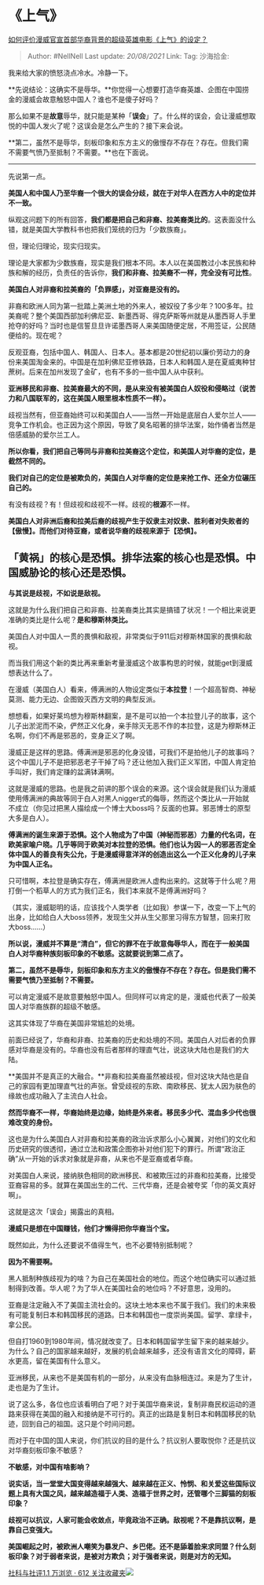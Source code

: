 # 《上气》
[如何评价漫威官宣首部华裔背景的超级英雄电影《上气》的设定？](https://www.zhihu.com/question/304635773/answer/758966869)

> Author: #NellNell
> Last update: *20/08/2021*
> Link:
> Tag:
> 沙海拾金:

我来给大家的愤怒浇点冷水。冷静一下。

**先说结论：这确实不是辱华。**你觉得一心想要打造华裔英雄、企图在中国捞金的漫威会故意触怒中国人？谁也不是傻子好吗？

那么如果不是**故意**辱华，就只能是某种「**误会**」了。什么样的误会，会让漫威想取悦的中国人发火了呢？这误会是怎么产生的？接下来会说。

**第二，虽然不是辱华，刻板印象和东方主义的傲慢存不存在？存在。但我们需不需要气愤乃至抵制？不需要。**也在下面说。

---

先说第一点。

**美国人和中国人乃至华裔一个很大的误会分歧，就在于对华人在西方人中的定位并不一致。**

纵观这问题下的所有回答，**我们都是把自己和非裔、拉美裔类比的**。这表面没什么错，就是美国大学教科书也把我们笼统的归为「少数族裔」。

但，理论归理论，现实归现实。

理论是大家都为少数族裔，现实是我们根本不同。本人以在美国教过小本民族和种族和解的经历，负责任的告诉你，**我们和非裔、拉美裔不一样，完全没有可比性**。

**美国白人对非裔和拉美裔的「负罪感」，对亚裔是没有的。**

非裔和欧洲人同为第一批踏上美洲土地的外来人，被奴役了多少年？100多年。拉美裔呢？整个美国西部加利佛尼亚、新墨西哥、得克萨斯等州就是从墨西哥人手里抢夺的好吗？当时也是信誓旦旦许诺墨西哥人来美国随便定居，不用签证，公民随便给的。现在呢？

反观亚裔，包括中国人、韩国人、日本人。基本都是20世纪初以廉价劳动力的身份来美国淘金来的。中国是在加利佛尼亚修铁路，日本人和韩国人是在夏威夷种甘蔗树。后来在加州发现了金矿，也有不多的一些中国人从中获利。

**亚洲移民和非裔、拉美裔最大的不同，是从来没有被美国白人奴役和侵略过（说苦力和八国联军的，这在美国人眼里根本性质不一样）。**

歧视当然有，但亚裔始终可以和美国白人——当然一开始是底层白人爱尔兰人——竞争工作机会。也正因为这个原因，导致了臭名昭著的排华法案，始作俑者当然是倍感威胁的爱尔兰工人。

**所以你看，我们把自己等同与非裔和拉美裔这个定位，和美国人对华裔的定位，是截然不同的。**

**我们对自己的定位是被欺负的，美国白人对华裔的定位是来抢工作、还全方位碾压自己的。**

有没有歧视？有！但歧视和歧视不一样。歧视的**根源**不一样。

**美国白人对非洲后裔和拉美后裔的歧视产生于奴隶主对奴隶、胜利者对失败者的【傲慢】。而他们对待亚裔，或者说华裔的歧视来源于【恐惧】。**

## 「黄祸」的核心是恐惧。排华法案的核心也是恐惧。中国威胁论的核心还是恐惧。

**与其说是歧视，不如说是敌视。**

这就是为什么我们把自己和非裔、拉美裔类比其实是搞错了状况！一个相比来说更准确的类比是什么呢？**是和穆斯林类比。**

美国白人对中国人一贯的畏惧和敌视，非常类似于911后对穆斯林国家的畏惧和敌视。

而当我们用这个新的类比再来重新考量漫威这个故事构思的时候，就能get到漫威想表达什么了。

在漫威（美国白人）看来，傅满洲的人物设定类似于**本拉登**！一个超高智商、神秘莫测、能力无边、企图毁灭西方文明的典型反派。

想想看，如果好莱坞想为穆斯林翻案，是不是可以拍一个本拉登儿子的故事，这个儿子出淤泥而不染，俨然正义化身，亲手除灭无恶不作的本拉登，这是为穆斯林正名啊，你们不再是邪恶的，变身正义了啊。

漫威正是这样的思路。傅满洲是邪恶的化身没错，可我们不是拍他儿子的故事吗？这个中国儿子不是把邪恶老子干掉了吗？还让他加入我们正义军团，中国人肯定拍手叫好，我们肯定赚的盆满钵满啊。

这就是漫威的思路。也是我之前讲的那个误会的来源。这个误会就是我们认为漫威使用傅满洲的典故等同于白人对黑人nigger式的侮辱，然而这个类比从一开始就不成立（你见过把黑人描绘成一个博士大boss吗？反面的也算。邪恶博士的原型大多是白人）。

**傅满洲的诞生来源于恐惧。这个人物成为了中国（神秘而邪恶）力量的代名词，在欧美家喻户晓。几乎等同于欧美对本拉登的恐惧。他们也认为因一人的邪恶否定全体中国人的善良有失公允，于是漫威得意洋洋的创造出这么一个正义化身的儿子来为中国人正名。**

只可惜啊，本拉登是确实存在，傅满洲是欧洲人虚构出来的。这就等于什么呢？用打倒一个稻草人的方式为我们正名，我们本来就不是傅满洲好吗？

（其实，漫威聪明的话，应该找个人类学者（比如我）参谋一下，改变一下上气的出身，比如给白人大boss领养，发现生父并从生父那里习得东方智慧，回来打败大boss……）

**所以说，漫威并不算是“清白”，但它的罪不在于故意侮辱华人，而在于一般美国白人对华裔种族刻板印象的不敏感。这就要说到第二点了。**

**第二，虽然不是辱华，刻板印象和东方主义的傲慢存不存在？存在。但是我们需不需要气愤乃至抵制？不需要。**

可以肯定漫威不是故意要触怒中国人。但同样可以肯定的是，漫威也代表了一般美国人对华裔族群的超级不敏感。

这其实体现了华裔在美国非常尴尬的处境。

前面已经说了，华裔和非裔、拉美裔的历史和处境的不同。美国白人对后者的负罪感对华裔是没有的。华裔也没有后者那样的理直气壮，说这块大陆也是我们的大陆。

**美国并不是真正的大融合。**非裔和拉美裔虽然被歧视，但对这块大陆也是自己的家园有更加理直气壮的声张。曾受歧视的东欧、南欧移民、犹太人因为肤色的缘故也成功融入了主流白人社会。

**然而华裔不一样，华裔始终是边缘，始终是外来者。移民多少代、混血多少代也很难改变的身份。**

这也是为什么美国白人对非裔和拉美裔的政治诉求那么小心翼翼，对他们的文化和历史研究的很透彻，通过立法和政策企图弥补对他们犯下的罪行。所谓“政治正确”从一开始的诉求对象就是非裔，从来也不是亚裔或者华裔。

对美国白人来说，接纳肤色相同的欧洲移民、和被欺压过的非裔和拉美裔，比接受亚裔容易的多。就算在美国出生的二代、三代华裔，还是会被夸奖「你的英文真好啊」。

这就是这次「误会」揭露出的真相。

**漫威只是想在中国赚钱，他们才懒得把你华裔当个宝。**

既然如此，为什么还要说不值得生气，也不必要特别抵制呢？

**因为不需要啊。**

黑人抵制种族歧视为的啥？为自己在美国社会的地位。而这个地位确实可以通过抵制得到改善。华人呢？为了华人在美国社会的地位吗？不好意思，没用的。

亚裔是注定融入不了美国主流社会的。这块土地本来也不属于我们。我们的未来极有可能复制日本和韩国移民的道路。日本和韩国也一度崇尚美国。留学、拿绿卡，拿公民。

但自打1960到1980年间，情况就改变了。日本和韩国留学生留下来的越来越少。为什么？自己的国家越来越好，发展的机会越来越多，还没有语言文化的障碍，薪水更高，留在美国有什么意义。

亚洲移民，从来也不是美国有机的一部分，从来没有血脉相连过。来是为了生计，走也是为了生计。

说了这么多，各位也应该看明白了吧？对于美国华裔来说，复制非裔民权运动的道路来获得在美国的融入和接纳是不可行的。真正的出路是复制日本和韩国移民的轨迹，回到自己的祖国。这只是个时间问题。

而对于在中国的国人来说，你们抗议的目的是什么？抗议别人要取悦你？还是抗议对华裔刻板印象不敏感？

**不敏感，对中国有啥影响？**

**说实话，当一堂堂大国变得越来越强大、越来越在正义、怜悯、和关爱这些国际议题上具有大国之风，越来越造福于人类、造福于世界之时，还管哪个三脚猫的刻板印象？**

**歧视可以抗议，人家可能会收敛点，毕竟政治不正确。敌视呢？不是靠抗议啊，是靠自己变强大。**

**美国崛起之时，被欧洲人嘲笑为暴发户、乡巴佬。还不是舔着脸来求同盟？什么刻板印象？对于弱者来说，是被对方欺负；对于强者来说，则是对方的无知。**

[社科与社评1.1 万浏览 · 612 关注收藏夹![](https://pic2.zhimg.com/80/v2-b2918ef3f9c19572ba524ac59316a917_1440w.png)](https://zhihu.com/collection/313819737)
